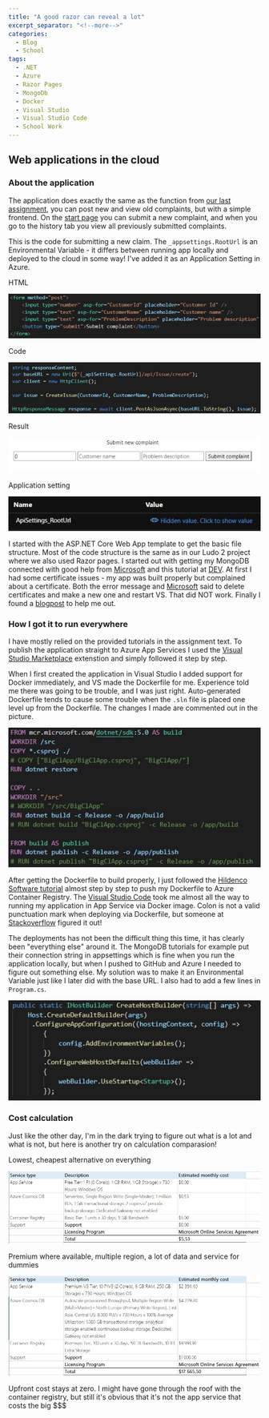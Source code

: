 ```yaml
---
title: "A good razor can reveal a lot"
excerpt_separator: "<!--more-->"
categories:
  - Blog
  - School
tags:
  - .NET
  - Azure
  - Razor Pages
  - MongoDb
  - Docker
  - Visual Studio
  - Visual Studio Code
  - School Work
---
```


## Web applications in the cloud

### About the application

The application does exactly the same as the function from [our last assignment](https://baverstrand.github.io/blog/school/Throw-something-in-and-see-what-comes-out/), you can post new and view old complaints, but with a simple frontend. 
On the [start page](https://bigclappdocker.azurewebsites.net) you can submit a new complaint, and when you go to the history tab you view all previously submitted complaints. 

This is the code for submitting a new claim. The `_appsettings.RootUrl` is an Environmental Variable - it differs between running app locally and deployed to the cloud in some way! I've added it as an Application Setting in Azure. 

HTML

![SubmitHTML](https://raw.githubusercontent.com/baverstrand/Baverstrand.github.io/master/img/210924indexhtml.jpg)

Code

![SubmitCode](https://raw.githubusercontent.com/baverstrand/Baverstrand.github.io/master/img/210924indexcode.jpg)

Result

![SubmitPage](https://raw.githubusercontent.com/baverstrand/Baverstrand.github.io/master/img/210924indexpage.jpg)

Application setting

![ApiSettings](https://raw.githubusercontent.com/baverstrand/Baverstrand.github.io/master/img/210924apisetting.jpg)

I started with the ASP.NET Core Web App template to get the basic file structure. Most of the code structure is the same as in our Ludo 2 project where we also used Razor pages. I started out with getting my MongoDB connected with good help from [Microsoft](https://docs.microsoft.com/en-us/aspnet/core/tutorials/first-mongo-app?view=aspnetcore-2.2&tabs=visual-studio) and this tutorial at [DEV](https://dev.to/zoltanhalasz/mongodb-crud-with-asp-net-core-razor-pages-simple-tutorial-gbe). At first I had some certificate issues - my app was built properly but complained about a certificate. Both the error message and [Microsoft](https://docs.microsoft.com/en-us/aspnet/core/security/enforcing-ssl?view=aspnetcore-5.0&tabs=visual-studio#trust-the-aspnet-core-https-development-certificate-on-windows-and-macos) said to delete certificates and make a new one and restart VS. That did NOT work. Finally I found a [blogpost](https://itnext.io/installed-asp-net-16702767e7b3) to help me out. 

### How I got it to run everywhere

I have mostly relied on the provided tutorials in the assignment text. To publish the application straight to Azure App Services I used the [Visual Studio Marketplace](https://marketplace.visualstudio.com/items?itemName=ms-azuretools.vscode-azureappservice) extenstion and simply followed it step by step. 

When I first created the application in Visual Studio I added support for Docker immediately, and VS made the Dockerfile for me. Experience told me there was going to be trouble, and I was just right. Auto-generated Dockerfile tends to cause some trouble when the `.sln` file is placed one level up from the Dockerfile. The changes I made are commented out in the picture.

![Dockerfile](https://raw.githubusercontent.com/baverstrand/Baverstrand.github.io/master/img/210924dockerfile.jpg)

After getting the Dockerfile to build properly, I just followed the [Hildenco Software tutorial](https://blog.hildenco.com/2020/10/pushing-docker-images-to-azure.html) almost step by step to push my Dockerfile to Azure Container Registry.
The [Visual Studio Code](https://code.visualstudio.com/docs/containers/app-service) took me almost all the way to running my application in App Service via Docker image. Colon is not a valid punctuation mark when deploying via Dockerfile, but someone at [Stackoverflow](https://stackoverflow.com/questions/51480085/configuring-appsettings-with-asp-net-core-on-azure-web-app-for-containers-whith) figured it out!

The deployments has not been the difficult thing this time, it has clearly been "everything else" around it. The MongoDB tutorials for example put their connection string in appsettings which is fine when you run the application locally, but when I pushed to GitHub and Azure I needed to figure out something else. My solution was to make it an Environmental Variable just like I later did with the base URL. I also had to add a few lines in `Program.cs`. 

![Environmental](https://raw.githubusercontent.com/baverstrand/Baverstrand.github.io/master/img/210924environmental.jpg)

### Cost calculation

Just like the other day, I'm in the dark trying to figure out what is a lot and what is not, but here is another try on calculation comparasion!

Lowest, cheapest alternative on everything

![Low cost](https://raw.githubusercontent.com/Baverstrand/Baverstrand.github.io/master/img/210924costlow.jpg)

Premium where available, multiple region, a lot of data and service for dummies

![High cost](https://raw.githubusercontent.com/Baverstrand/Baverstrand.github.io/master/img/210924costhigh.jpg)

Upfront cost stays at zero. I might have gone through the roof with the container registry, but still it's obvious that it's not the app service that costs the big $$$
